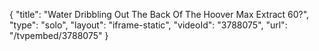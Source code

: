 {
    "title": "Water Dribbling Out The Back Of The Hoover Max Extract 60?",
    "type": "solo",
    "layout": "iframe-static",
    "videoId": "3788075",
    "url": "\/tvpembed\/3788075"
}